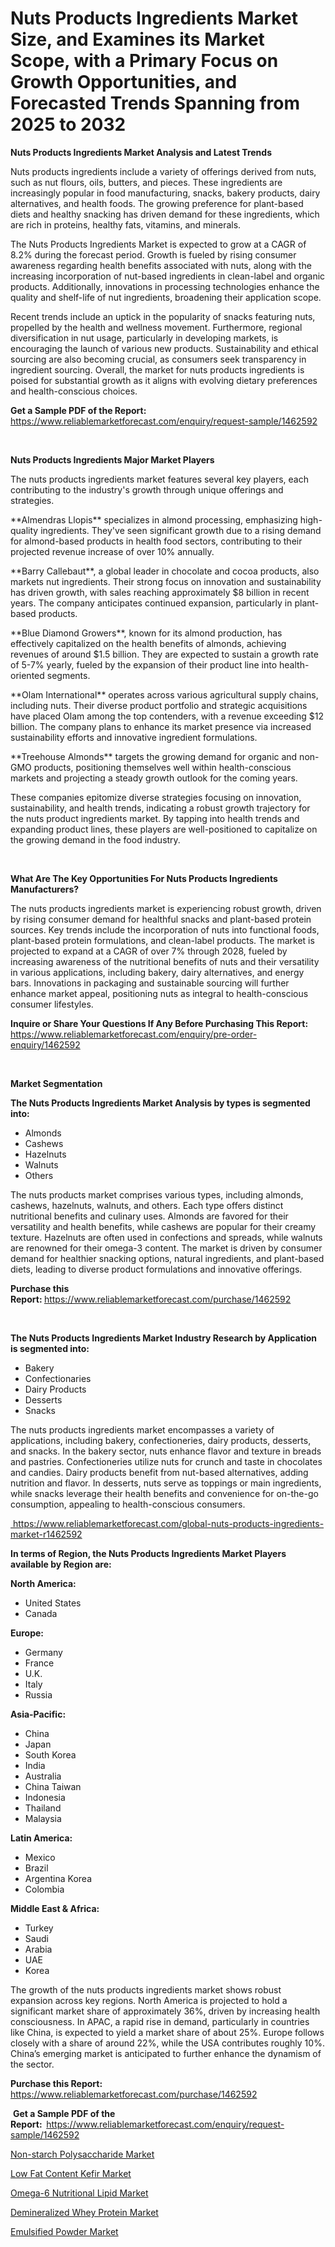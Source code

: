 <p><h1>Nuts Products Ingredients Market Size, and Examines its Market Scope, with a Primary Focus on Growth Opportunities, and Forecasted Trends Spanning from 2025 to 2032</h1></p><p><strong>Nuts Products Ingredients Market Analysis and Latest Trends</strong></p>
<p><p>Nuts products ingredients include a variety of offerings derived from nuts, such as nut flours, oils, butters, and pieces. These ingredients are increasingly popular in food manufacturing, snacks, bakery products, dairy alternatives, and health foods. The growing preference for plant-based diets and healthy snacking has driven demand for these ingredients, which are rich in proteins, healthy fats, vitamins, and minerals.</p><p>The Nuts Products Ingredients Market is expected to grow at a CAGR of 8.2% during the forecast period. Growth is fueled by rising consumer awareness regarding health benefits associated with nuts, along with the increasing incorporation of nut-based ingredients in clean-label and organic products. Additionally, innovations in processing technologies enhance the quality and shelf-life of nut ingredients, broadening their application scope.</p><p>Recent trends include an uptick in the popularity of snacks featuring nuts, propelled by the health and wellness movement. Furthermore, regional diversification in nut usage, particularly in developing markets, is encouraging the launch of various new products. Sustainability and ethical sourcing are also becoming crucial, as consumers seek transparency in ingredient sourcing. Overall, the market for nuts products ingredients is poised for substantial growth as it aligns with evolving dietary preferences and health-conscious choices.</p></p>
<p><strong>Get a Sample PDF of the Report:&nbsp;</strong> <a href="https://www.reliablemarketforecast.com/enquiry/request-sample/1462592?utm_campaign=1169&utm_medium=2&utm_source=Github&utm_content=ia&utm_term=07042025&utm_id=nuts-products-ingredients">https://www.reliablemarketforecast.com/enquiry/request-sample/1462592</a></p>
<p>&nbsp;</p>
<p><strong>Nuts Products Ingredients Major Market Players</strong></p>
<p><p>The nuts products ingredients market features several key players, each contributing to the industry's growth through unique offerings and strategies. </p><p>**Almendras Llopis** specializes in almond processing, emphasizing high-quality ingredients. They've seen significant growth due to a rising demand for almond-based products in health food sectors, contributing to their projected revenue increase of over 10% annually.</p><p>**Barry Callebaut**, a global leader in chocolate and cocoa products, also markets nut ingredients. Their strong focus on innovation and sustainability has driven growth, with sales reaching approximately $8 billion in recent years. The company anticipates continued expansion, particularly in plant-based products.</p><p>**Blue Diamond Growers**, known for its almond production, has effectively capitalized on the health benefits of almonds, achieving revenues of around $1.5 billion. They are expected to sustain a growth rate of 5-7% yearly, fueled by the expansion of their product line into health-oriented segments.</p><p>**Olam International** operates across various agricultural supply chains, including nuts. Their diverse product portfolio and strategic acquisitions have placed Olam among the top contenders, with a revenue exceeding $12 billion. The company plans to enhance its market presence via increased sustainability efforts and innovative ingredient formulations.</p><p>**Treehouse Almonds** targets the growing demand for organic and non-GMO products, positioning themselves well within health-conscious markets and projecting a steady growth outlook for the coming years.</p><p>These companies epitomize diverse strategies focusing on innovation, sustainability, and health trends, indicating a robust growth trajectory for the nuts product ingredients market. By tapping into health trends and expanding product lines, these players are well-positioned to capitalize on the growing demand in the food industry.</p></p>
<p>&nbsp;</p>
<p><strong>What Are The Key Opportunities For Nuts Products Ingredients Manufacturers?</strong></p>
<p><p>The nuts products ingredients market is experiencing robust growth, driven by rising consumer demand for healthful snacks and plant-based protein sources. Key trends include the incorporation of nuts into functional foods, plant-based protein formulations, and clean-label products. The market is projected to expand at a CAGR of over 7% through 2028, fueled by increasing awareness of the nutritional benefits of nuts and their versatility in various applications, including bakery, dairy alternatives, and energy bars. Innovations in packaging and sustainable sourcing will further enhance market appeal, positioning nuts as integral to health-conscious consumer lifestyles.</p></p>
<p><strong>Inquire or Share Your Questions If Any Before Purchasing This Report:</strong> <a href="https://www.reliablemarketforecast.com/enquiry/pre-order-enquiry/1462592?utm_campaign=1169&utm_medium=2&utm_source=Github&utm_content=ia&utm_term=07042025&utm_id=nuts-products-ingredients">https://www.reliablemarketforecast.com/enquiry/pre-order-enquiry/1462592</a></p>
<p>&nbsp;</p>
<p><strong>Market Segmentation</strong></p>
<p><strong>The Nuts Products Ingredients Market Analysis by types is segmented into:</strong></p>
<p><ul><li>Almonds</li><li>Cashews</li><li>Hazelnuts</li><li>Walnuts</li><li>Others</li></ul></p>
<p><p>The nuts products market comprises various types, including almonds, cashews, hazelnuts, walnuts, and others. Each type offers distinct nutritional benefits and culinary uses. Almonds are favored for their versatility and health benefits, while cashews are popular for their creamy texture. Hazelnuts are often used in confections and spreads, while walnuts are renowned for their omega-3 content. The market is driven by consumer demand for healthier snacking options, natural ingredients, and plant-based diets, leading to diverse product formulations and innovative offerings.</p></p>
<p><strong>Purchase this Report:&nbsp;</strong><a href="https://www.reliablemarketforecast.com/purchase/1462592?utm_campaign=1169&utm_medium=2&utm_source=Github&utm_content=ia&utm_term=07042025&utm_id=nuts-products-ingredients">https://www.reliablemarketforecast.com/purchase/1462592</a></p>
<p>&nbsp;</p>
<p><strong>The Nuts Products Ingredients Market Industry Research by Application is segmented into:</strong></p>
<p><ul><li>Bakery</li><li>Confectionaries</li><li>Dairy Products</li><li>Desserts</li><li>Snacks</li></ul></p>
<p><p>The nuts products ingredients market encompasses a variety of applications, including bakery, confectioneries, dairy products, desserts, and snacks. In the bakery sector, nuts enhance flavor and texture in breads and pastries. Confectioneries utilize nuts for crunch and taste in chocolates and candies. Dairy products benefit from nut-based alternatives, adding nutrition and flavor. In desserts, nuts serve as toppings or main ingredients, while snacks leverage their health benefits and convenience for on-the-go consumption, appealing to health-conscious consumers.</p></p>
<p><a href="https://www.reliablemarketforecast.com/global-nuts-products-ingredients-market-r1462592?utm_campaign=1169&utm_medium=2&utm_source=Github&utm_content=ia&utm_term=07042025&utm_id=nuts-products-ingredients">&nbsp;https://www.reliablemarketforecast.com/global-nuts-products-ingredients-market-r1462592</a></p>
<p><strong>In terms of Region, the Nuts Products Ingredients Market Players available by Region are:</strong></p>
<p>
    <p> <strong> North America: </strong>
        <ul>
            <li>United States</li>
            <li>Canada</li>
        </ul>
        </p> 
    <p> <strong> Europe: </strong>
        <ul>
            <li>Germany</li>
            <li>France</li>
            <li>U.K.</li>
            <li>Italy</li>
            <li>Russia</li>
        </ul>
        </p> 
    <p> <strong> Asia-Pacific: </strong>
        <ul>
            <li>China</li>
            <li>Japan</li>
            <li>South Korea</li>
            <li>India</li>
            <li>Australia</li>
            <li>China Taiwan</li>
            <li>Indonesia</li>
            <li>Thailand</li>
            <li>Malaysia</li>
        </ul>
        </p> 
    <p> <strong> Latin America: </strong>
        <ul>
            <li>Mexico</li>
            <li>Brazil</li>
            <li>Argentina Korea</li>
            <li>Colombia</li>
        </ul>
        </p> 
    <p> <strong> Middle East & Africa: </strong>
        <ul>
            <li>Turkey</li>
            <li>Saudi</li>
            <li>Arabia</li>
            <li>UAE</li>
            <li>Korea</li>
        </ul>
    </p>
    </p>
<p><p>The growth of the nuts products ingredients market shows robust expansion across key regions. North America is projected to hold a significant market share of approximately 36%, driven by increasing health consciousness. In APAC, a rapid rise in demand, particularly in countries like China, is expected to yield a market share of about 25%. Europe follows closely with a share of around 22%, while the USA contributes roughly 10%. China’s emerging market is anticipated to further enhance the dynamism of the sector.</p></p>
<p><strong>Purchase this Report: </strong><a href="https://www.reliablemarketforecast.com/purchase/1462592?utm_campaign=1169&utm_medium=2&utm_source=Github&utm_content=ia&utm_term=07042025&utm_id=nuts-products-ingredients">https://www.reliablemarketforecast.com/purchase/1462592</a></p>
<p>&nbsp;<strong>Get a Sample PDF of the Report:&nbsp;&nbsp;</strong><a href="https://www.reliablemarketforecast.com/enquiry/request-sample/1462592?utm_campaign=1169&utm_medium=2&utm_source=Github&utm_content=ia&utm_term=07042025&utm_id=nuts-products-ingredients">https://www.reliablemarketforecast.com/enquiry/request-sample/1462592</a></p>
<p><strong></strong></p>
<p><p><a href="https://github.com/enieyfabius/Market-Research-Report-List-1/blob/main/non-starch-polysaccharide-market.md?utm_campaign=1169&utm_medium=2&utm_source=Github&utm_content=ia&utm_term=07042025&utm_id=nuts-products-ingredients">Non-starch Polysaccharide Market</a></p><p><a href="https://github.com/payareganiou/Market-Research-Report-List-1/blob/main/low-fat-content-kefir-market.md?utm_campaign=1169&utm_medium=2&utm_source=Github&utm_content=ia&utm_term=07042025&utm_id=nuts-products-ingredients">Low Fat Content Kefir Market</a></p><p><a href="https://github.com/milievkulov/Market-Research-Report-List-1/blob/main/omega-6-nutritional-lipid-market.md?utm_campaign=1169&utm_medium=2&utm_source=Github&utm_content=ia&utm_term=07042025&utm_id=nuts-products-ingredients">Omega-6 Nutritional Lipid Market</a></p><p><a href="https://github.com/steegeneat/Market-Research-Report-List-1/blob/main/demineralized-whey-protein-market.md?utm_campaign=1169&utm_medium=2&utm_source=Github&utm_content=ia&utm_term=07042025&utm_id=nuts-products-ingredients">Demineralized Whey Protein Market</a></p><p><a href="https://github.com/lontohhikma/Market-Research-Report-List-1/blob/main/emulsified-powder-market.md?utm_campaign=1169&utm_medium=2&utm_source=Github&utm_content=ia&utm_term=07042025&utm_id=nuts-products-ingredients">Emulsified Powder Market</a></p></p>